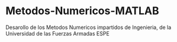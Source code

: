 # Metodos-Numericos-MATLAB

Desarollo de los Metodos Numericos impartidos de Ingenieria, de la Universidad de las Fuerzas Armadas ESPE
